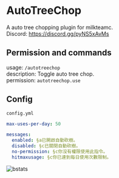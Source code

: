 # AutoTreeChop
A auto tree chopping plugin for milkteamc.  
Discord: https://discord.gg/pyNS5xAvMs   
## Permission and commands
usage: `/autotreechop`  
description: Toggle auto tree chop.  
permission: `autotreechop.use`  
## Config
`config.yml`
```yml
max-uses-per-day: 50

messages:
  enabled: §a已開啟自動砍樹。
  disabled: §c已關閉自動砍樹。
  no-permission: §c你沒有權限使用此指令。
  hitmaxusage: §c你已達到每日使用次數限制。
```
![bstats](https://bstats.org/signatures/bukkit/AutoTreeChop.svg)